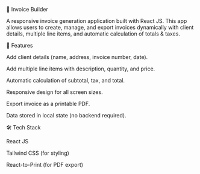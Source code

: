 📄 Invoice Builder

A responsive invoice generation application built with React JS.
This app allows users to create, manage, and export invoices dynamically with client details, multiple line items, and automatic calculation of totals & taxes.

🚀 Features

Add client details (name, address, invoice number, date).

Add multiple line items with description, quantity, and price.

Automatic calculation of subtotal, tax, and total.

Responsive design for all screen sizes.

Export invoice as a printable PDF.

Data stored in local state (no backend required).


🛠️ Tech Stack

React JS

Tailwind CSS (for styling)

React-to-Print (for PDF export)